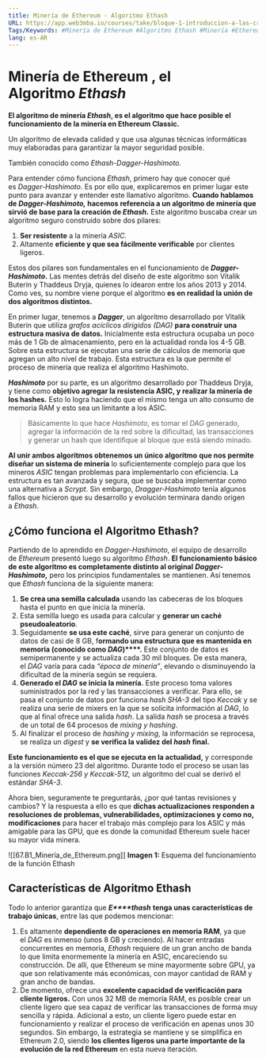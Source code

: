 ```yaml
---
title: Minería de Ethereum - Algoritmo Ethash
URL: https://app.web3mba.io/courses/take/bloque-1-introduccion-a-las-criptomonedas/texts/36122995-u7-2-mineria-de-ethereum-algoritmo-ethash
Tags/Keywords: #Minería de Ethereum #Algoritmo Ethash #Minería #Ethereum #Ethash
lang: es-AR
---
```

# Minería de Ethereum , el Algoritmo _Ethash_
**El algoritmo de minería _Ethash_, es el algoritmo que hace posible el funcionamiento de la minería en Ethereum Classic.**

Un algoritmo de elevada calidad y que usa algunas técnicas informáticas muy elaboradas para garantizar la mayor seguridad posible.

También conocido como _Ethash-Dagger-Hashimoto._

Para entender cómo funciona _Ethash_, primero hay que conocer qué es _Dagger-Hashimoto_. Es por ello que, explicaremos en primer lugar este punto para avanzar y entender este llamativo algoritmo. **Cuando hablamos de _Dagger-Hashimoto,_ hacemos referencia a un algoritmo de minería que sirvió de base para la creación de _Ethash_.** Este algoritmo buscaba crear un algoritmo seguro construido sobre dos pilares:
1. **Ser resistente** a la minería _ASIC._
2. Altamente **eficiente y que sea fácilmente verificable** por clientes ligeros.

Estos dos pilares son fundamentales en el funcionamiento de _**Dagger-Hashimoto**_**.** Las mentes detrás del diseño de este algoritmo son Vitalik Buterin y Thaddeus Dryja, quienes lo idearon entre los años 2013 y 2014. Como ves, su nombre viene porque el algoritmo **es en realidad la unión de dos algoritmos distintos.**

En primer lugar, tenemos a _**Dagger**_, un algoritmo desarrollado por Vitalik Buterin que utiliza _grafos acíclicos dirigidos (DAG)_ **para construir una estructura masiva de datos.** Inicialmente esta estructura ocupaba un poco más de 1 Gb de almacenamiento, pero en la actualidad ronda los 4-5 GB. Sobre esta estructura se ejecutan una serie de cálculos de memoria que agregan un alto nivel de trabajo. Esta estructura es la que permite el proceso de minería que realiza el algoritmo Hashimoto.

_**Hashimoto**_ por su parte, es un algoritmo desarrollado por Thaddeus Dryja, y tiene como **objetivo agregar la resistencia ASIC, y realizar la minería de los hashes.** Esto lo logra haciendo que el mismo tenga un alto consumo de memoria RAM y esto sea un limitante a los ASIC. 

>Básicamente lo que hace _Hashimoto_, es tomar el _DAG_ generado, agregar la información de la red sobre la dificultad, las transacciones y generar un hash que identifique al bloque que está siendo minado.

**Al unir ambos algoritmos obtenemos un único algoritmo** **que nos permite diseñar un sistema de minería** lo suficientemente complejo para que los mineros _ASIC_ tengan problemas para implementarlo con eficiencia. La estructura es tan avanzada y segura, que se buscaba implementar como una alternativa a _Scrypt_. Sin embargo, _Dragger-Hashimoto_ tenía algunos fallos que hicieron que su desarrollo y evolución terminara dando origen a _Ethash_.

## ¿Cómo funciona el Algoritmo Ethash?
Partiendo de lo aprendido en _Dagger-Hashimoto_, el equipo de desarrollo de _Ethereum_ presentó luego su algoritmo _Ethash_. **El funcionamiento básico de este algoritmo es completamente distinto al original** _**Dagger-Hashimoto**_**,** pero los principios fundamentales se mantienen. Así tenemos que _Ethash_ funciona de la siguiente manera:

1. **Se crea una semilla calculada** usando las cabeceras de los bloques hasta el punto en que inicia la minería.
2. Esta semilla luego es usada para calcular y **generar un caché pseudoaleatorio**.
3. Seguidamente **se usa este caché**, sirve para generar un conjunto de datos de casi de 8 GB, f**ormando una estructura que es mantenida en memoria (conocido como _DAG_)****.** Este conjunto de datos es semipermanente y se actualiza cada 30 mil bloques. De esta manera, el _DAG_ varía para cada _“época de minería”_, elevando o disminuyendo la dificultad de la minería según se requiera. 
4. **Generado el _DAG_ se inicia la minería.** Este proceso toma valores suministrados por la red y las transacciones a verificar. Para ello, se pasa el conjunto de datos por funciona _hash SHA-3_ del tipo _Keccak_ y se realiza una serie de mixers en la que se solicita información al _DAG_, lo que al final ofrece una salida _hash_. La salida _hash_ se procesa a través de un total de 64 procesos de _mixing y hashing_. 
5. Al finalizar el proceso de _hashing y mixing_, la información se reprocesa, se realiza un _digest_ y **se verifica la validez del _hash_ final.**

**Este funcionamiento es el que se ejecuta en la actualidad,** y corresponde a la versión número 23 del algoritmo. Durante todo el proceso se usan las funciones _Keccak-256 y Keccak-512,_ un algoritmo del cual se derivó el estándar _SHA-3_.

Ahora bien, seguramente te preguntarás, ¿por qué tantas revisiones y cambios? Y la respuesta a ello es que **dichas actualizaciones responden a resoluciones de problemas, vulnerabilidades, optimizaciones y como no, modificaciones** para hacer el trabajo más complejo para los ASIC y más amigable para las GPU, que es donde la comunidad Ethereum suele hacer su mayor vida minera.

![[67.B1_Minería_de_Ethereum.png]]
**Imagen 1:** Esquema del funcionamiento de la función Ethash   

## Características de Algoritmo Ethash
Todo lo anterior garantiza que _**E****thash**_ **tenga unas características de trabajo únicas**, entre las que podemos mencionar:    
1. Es altamente **dependiente de operaciones en memoria RAM**, ya que el _DAG_ es inmenso (unos 8 GB y creciendo). Al hacer entradas concurrentes en memoria, _Ethash_ requiere de un gran ancho de banda lo que limita enormemente la minería en ASIC, encareciendo su construcción. De allí, que Ethereum se mine mayormente sobre GPU, ya que son relativamente más económicas, con mayor cantidad de RAM y gran ancho de bandas.
2. De momento, ofrece una **excelente capacidad de verificación para cliente ligeros.** Con unos 32 MB de memoria RAM, es posible crear un cliente ligero que sea capaz de verificar las transacciones de forma muy sencilla y rápida. Adicional a esto, un cliente ligero puede estar en funcionamiento y realizar el proceso de verificación en apenas unos 30 segundos. Sin embargo, la estrategia se mantiene y se simplifica en Ethereum 2.0, siendo **los clientes ligeros una parte importante de la evolución de la red Ethereum** en esta nueva iteración.